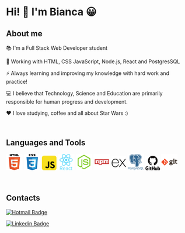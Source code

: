 # Hi! 👋 I'm Bianca 😀

## About me

📚 I'm a Full Stack Web Developer student

📖 Working with HTML, CSS JavaScript, Node.js, React and PostgresSQL

⚡ Always learning and improving my knowledge with hard work and practice!

💻 I believe that Technology, Science and Education are primarily responsible for human progress and development.

❤ I love studying, coffee and all about Star Wars :)

<br />

## Languages and Tools

<img src="./resources/assets/html.png" height="45"/> <img src="./resources/assets/css.png" height="45"/> <img src="./resources/assets/js.png" height="40"/> <img src="./resources/assets/react.png" height="45"/>
<img src="./resources/assets/node.png" height="45"/> <img src="./resources/assets/npm.svg" height="45"/> <img src="./resources/assets/express.png" height="40"/> <img src="./resources/assets/postgresql.png" height="45"/> <img src="./resources/assets/github.svg" height="40"/> <img src="./resources/assets/git.png" height="45"/>

<br />

## Contacts

[![Hotmail Badge](https://img.shields.io/badge/-Email-0078D4?style=for-the-badge&logo=microsoft-outlook&logoColor=white=mailto:bi_andradehandan@hotmail.com)](mailto:bi_andradehandan@hotmail.com)

[![Linkedin Badge](https://img.shields.io/badge/-LinkedIn-blue?style=flat-square&logo=Linkedin&logoColor=white&link=https://www.linkedin.com/in/bianca-andrade-handan)](https://www.linkedin.com/in/bianca-andrade-handan)

<!-- <img src="https://github-readme-stats.vercel.app/api?username=biancaandradee&theme=tokyonight&show_icons=true%22%3E"/> -->

<br />

<!-- <img src ="https://github-readme-stats.vercel.app/api/top-langs/?username=biancaandradee&theme=tokyonight%22" /> -->
